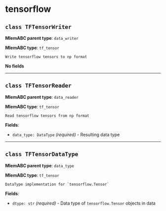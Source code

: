 # tensorflow

## `class TFTensorWriter`

**MlemABC parent type**: `data_writer`

**MlemABC type**: `tf_tensor`

    Write tensorflow tensors to np format

**No fields**

---

## `class TFTensorReader`

**MlemABC parent type**: `data_reader`

**MlemABC type**: `tf_tensor`

    Read tensorflow tensors from np format

**Fields**:

- `data_type: DataType` _(required)_ - Resulting data type

---

## `class TFTensorDataType`

**MlemABC parent type**: `data_type`

**MlemABC type**: `tf_tensor`

    DataType implementation for `tensorflow.Tensor`

**Fields**:

- `dtype: str` _(required)_ - Data type of `tensorflow.Tensor` objects in data
